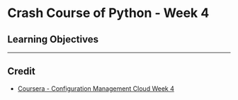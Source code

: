 # Crash Course of Python - Week 4

## Learning Objectives

---

## Credit

* [Coursera - Configuration Management Cloud Week 4](https://www.coursera.org/learn/configuration-management-cloud/home/week/4)
